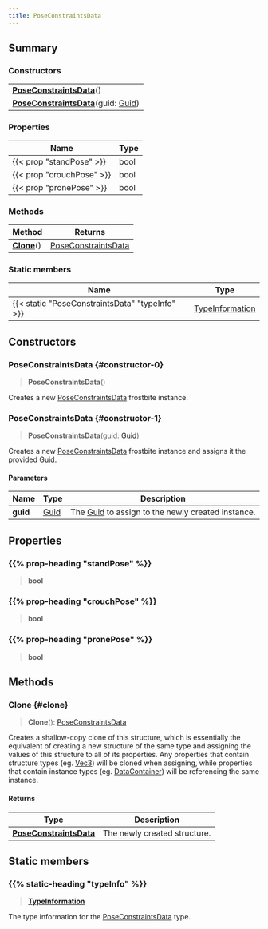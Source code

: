 ```yaml
---
title: PoseConstraintsData
---
```


## Summary

### Constructors

|  |
| --- |
| **[PoseConstraintsData](#constructor-0)**() |
| **[PoseConstraintsData](#constructor-1)**(guid: [Guid](/vext/ref/shared/type/guid)) |

### Properties

| Name | Type |
| ---- | ---- |
| {{< prop "standPose" >}} | bool |
| {{< prop "crouchPose" >}} | bool |
| {{< prop "pronePose" >}} | bool |

### Methods

| Method | Returns |
| ------ | ------- |
| **[Clone](#clone)**() | [PoseConstraintsData](/vext/ref/fb/poseconstraintsdata) |

### Static members

| Name | Type |
| ---- | ---- |
| {{< static "PoseConstraintsData" "typeInfo" >}} | [TypeInformation](/vext/ref/shared/type/typeinformation) |

## Constructors

### PoseConstraintsData {#constructor-0}

> **PoseConstraintsData**()

Creates a new [PoseConstraintsData](/vext/ref/fb/poseconstraintsdata) frostbite instance.

### PoseConstraintsData {#constructor-1}

> **PoseConstraintsData**(guid: [Guid](/vext/ref/shared/type/guid))

Creates a new [PoseConstraintsData](/vext/ref/fb/poseconstraintsdata) frostbite instance and assigns it the provided [Guid](/vext/ref/shared/type/guid).

#### Parameters

| Name | Type | Description |
| ---- | ---- | ----------- |
| **guid** | [Guid](/vext/ref/shared/type/guid) | The [Guid](/vext/ref/shared/type/guid) to assign to the newly created instance. |

## Properties

### {{% prop-heading "standPose" %}}

> **bool**

### {{% prop-heading "crouchPose" %}}

> **bool**

### {{% prop-heading "pronePose" %}}

> **bool**

## Methods

### Clone {#clone}

> **Clone**(): [PoseConstraintsData](/vext/ref/fb/poseconstraintsdata)

Creates a shallow-copy clone of this structure, which is essentially the equivalent of creating a new structure of the same type and assigning the values of this structure to all of its properties. Any properties that contain structure types (eg. [Vec3](/vext/ref/shared/type/vec3)) will be cloned when assigning, while properties that contain instance types (eg. [DataContainer](/vext/ref/shared/type/datacontainer)) will be referencing the same instance.

#### Returns

| Type | Description |
| ---- | ----------- |
| **[PoseConstraintsData](/vext/ref/fb/poseconstraintsdata)** | The newly created structure. |

## Static members

### {{% static-heading "typeInfo" %}}

> **[TypeInformation](/vext/ref/shared/type/typeinformation)**

The type information for the [PoseConstraintsData](/vext/ref/fb/poseconstraintsdata) type.

